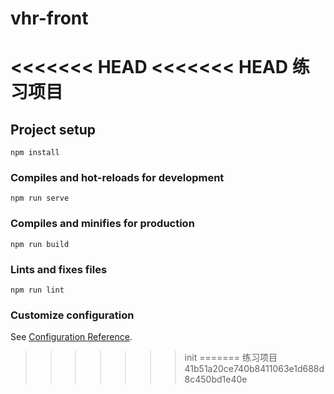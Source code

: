 # vhr-front
<<<<<<< HEAD
<<<<<<< HEAD
练习项目
=======

## Project setup
```
npm install
```

### Compiles and hot-reloads for development
```
npm run serve
```

### Compiles and minifies for production
```
npm run build
```

### Lints and fixes files
```
npm run lint
```

### Customize configuration
See [Configuration Reference](https://cli.vuejs.org/config/).
>>>>>>> init
=======
练习项目
>>>>>>> 41b51a20ce740b8411063e1d688d8c450bd1e40e
